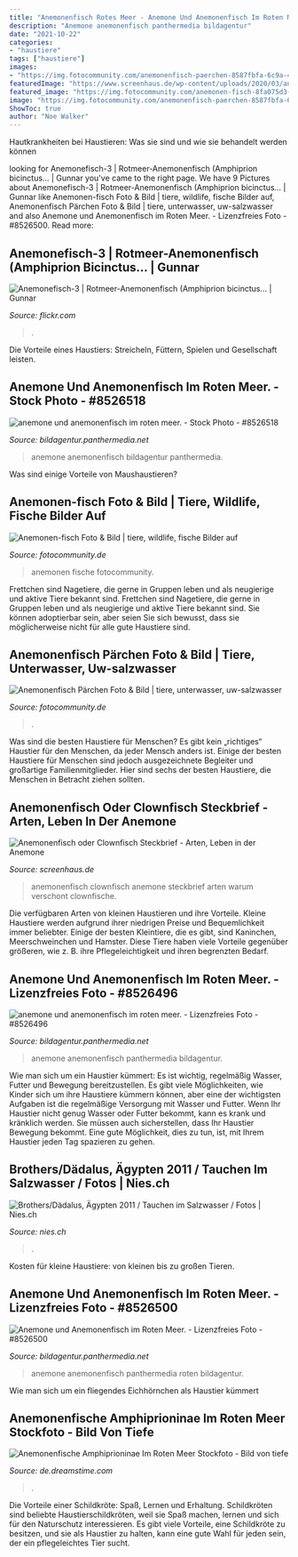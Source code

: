 ```yaml
---
title: "Anemonenfisch Rotes Meer - Anemone Und Anemonenfisch Im Roten Meer."
description: "Anemone anemonenfisch panthermedia bildagentur"
date: "2021-10-22"
categories:
- "haustiere"
tags: ["haustiere"]
images:
- "https://img.fotocommunity.com/anemonenfisch-paerchen-8587fbfa-6c9a-4e75-ba25-1740f1b481dd.jpg?height=1080"
featuredImage: "https://www.screenhaus.de/wp-content/uploads/2020/03/anemonenfisch-1024x674.jpg"
featured_image: "https://img.fotocommunity.com/anemonen-fisch-8fa075d3-2b79-472d-b1c2-b346516aa249.jpg?height=1080"
image: "https://img.fotocommunity.com/anemonenfisch-paerchen-8587fbfa-6c9a-4e75-ba25-1740f1b481dd.jpg?height=1080"
ShowToc: true
author: "Noe Walker"
---
```



Hautkrankheiten bei Haustieren: Was sie sind und wie sie behandelt werden können

	

		
looking for Anemonefisch-3 | Rotmeer-Anemonenfisch (Amphiprion bicinctus… | Gunnar you've came to the right page. We have 9 Pictures about Anemonefisch-3 | Rotmeer-Anemonenfisch (Amphiprion bicinctus… | Gunnar like Anemonen-fisch Foto &amp; Bild | tiere, wildlife, fische Bilder auf, Anemonenfisch Pärchen Foto &amp; Bild | tiere, unterwasser, uw-salzwasser and also Anemone und Anemonenfisch im Roten Meer. - Lizenzfreies Foto - #8526500. Read more:
		
    
## Anemonefisch-3 | Rotmeer-Anemonenfisch (Amphiprion Bicinctus… | Gunnar

<img loading=lazy src="https://live.staticflickr.com/43/86370111_1f019cf346_b.jpg" onerror="this.onerror=null;this.src='https://tse3.mm.bing.net/th?id=OIP.F4s2eVqjwhxOjCFrpANfYwHaGt&amp;pid=15.1';" alt="Anemonefisch-3 | Rotmeer-Anemonenfisch (Amphiprion bicinctus… | Gunnar">

_Source: flickr.com_

>. 

	

Die Vorteile eines Haustiers: Streicheln, Füttern, Spielen und Gesellschaft leisten.

    
## Anemone Und Anemonenfisch Im Roten Meer. - Stock Photo - #8526518

<img loading=lazy src="https://mh-2-bildagentur.panthermedia.net/media/previews/0008000000/08526000/~anemone-und-anemonenfisch-im-roten-meer-_08526518_high.jpg" onerror="this.onerror=null;this.src='https://tse3.mm.bing.net/th?id=OIP.ZufUW1Xi-3bjRmmgcSuwOAHaFM&amp;pid=15.1';" alt="anemone und anemonenfisch im roten meer. - Stock Photo - #8526518">

_Source: bildagentur.panthermedia.net_

>anemone anemonenfisch bildagentur panthermedia. 

	

Was sind einige Vorteile von Maushaustieren?

    
## Anemonen-fisch Foto &amp; Bild | Tiere, Wildlife, Fische Bilder Auf

<img loading=lazy src="https://img.fotocommunity.com/anemonen-fisch-8fa075d3-2b79-472d-b1c2-b346516aa249.jpg?height=1080" onerror="this.onerror=null;this.src='https://tse4.mm.bing.net/th?id=OIP.I4T4_m5OfRb7E87HUj2DlQHaFE&amp;pid=15.1';" alt="Anemonen-fisch Foto &amp; Bild | tiere, wildlife, fische Bilder auf">

_Source: fotocommunity.de_

>anemonen fische fotocommunity. 

	

Frettchen sind Nagetiere, die gerne in Gruppen leben und als neugierige und aktive Tiere bekannt sind.
Frettchen sind Nagetiere, die gerne in Gruppen leben und als neugierige und aktive Tiere bekannt sind. Sie können adoptierbar sein, aber seien Sie sich bewusst, dass sie möglicherweise nicht für alle gute Haustiere sind.

    
## Anemonenfisch Pärchen Foto &amp; Bild | Tiere, Unterwasser, Uw-salzwasser

<img loading=lazy src="https://img.fotocommunity.com/anemonenfisch-paerchen-8587fbfa-6c9a-4e75-ba25-1740f1b481dd.jpg?height=1080" onerror="this.onerror=null;this.src='https://tse2.mm.bing.net/th?id=OIP.nNOlruStxHkY3SA3QsEX3gHaFj&amp;pid=15.1';" alt="Anemonenfisch Pärchen Foto &amp; Bild | tiere, unterwasser, uw-salzwasser">

_Source: fotocommunity.de_

>. 

	

Was sind die besten Haustiere für Menschen?
Es gibt kein „richtiges“ Haustier für den Menschen, da jeder Mensch anders ist. Einige der besten Haustiere für Menschen sind jedoch ausgezeichnete Begleiter und großartige Familienmitglieder. Hier sind sechs der besten Haustiere, die Menschen in Betracht ziehen sollten.

    
## Anemonenfisch Oder Clownfisch Steckbrief - Arten, Leben In Der Anemone

<img loading=lazy src="https://www.screenhaus.de/wp-content/uploads/2020/03/anemonenfisch-1024x674.jpg" onerror="this.onerror=null;this.src='https://tse4.mm.bing.net/th?id=OIP.3GXgi8T-pMZsuT-cl0QdbQHaE3&amp;pid=15.1';" alt="Anemonenfisch oder Clownfisch Steckbrief - Arten, Leben in der Anemone">

_Source: screenhaus.de_

>anemonenfisch clownfisch anemone steckbrief arten warum verschont clownfische. 

	

Die verfügbaren Arten von kleinen Haustieren und ihre Vorteile.
Kleine Haustiere werden aufgrund ihrer niedrigen Preise und Bequemlichkeit immer beliebter. Einige der besten Kleintiere, die es gibt, sind Kaninchen, Meerschweinchen und Hamster. Diese Tiere haben viele Vorteile gegenüber größeren, wie z. B. ihre Pflegeleichtigkeit und ihren begrenzten Bedarf.

    
## Anemone Und Anemonenfisch Im Roten Meer. - Lizenzfreies Foto - #8526496

<img loading=lazy src="https://mh-1-bildagentur.panthermedia.net/media/previews/0008000000/08526000/~anemone-und-anemonenfisch-im-roten-meer-_08526496_high.jpg" onerror="this.onerror=null;this.src='https://tse3.mm.bing.net/th?id=OIP.U4rwKnp0VsK4eFlKPfp_YgHaLg&amp;pid=15.1';" alt="anemone und anemonenfisch im roten meer. - Lizenzfreies Foto - #8526496">

_Source: bildagentur.panthermedia.net_

>anemone anemonenfisch panthermedia bildagentur. 

	

Wie man sich um ein Haustier kümmert: Es ist wichtig, regelmäßig Wasser, Futter und Bewegung bereitzustellen.
Es gibt viele Möglichkeiten, wie Kinder sich um ihre Haustiere kümmern können, aber eine der wichtigsten Aufgaben ist die regelmäßige Versorgung mit Wasser und Futter. Wenn Ihr Haustier nicht genug Wasser oder Futter bekommt, kann es krank und kränklich werden. Sie müssen auch sicherstellen, dass Ihr Haustier Bewegung bekommt. Eine gute Möglichkeit, dies zu tun, ist, mit Ihrem Haustier jeden Tag spazieren zu gehen.

    
## Brothers/Dädalus, Ägypten 2011 / Tauchen Im Salzwasser / Fotos | Nies.ch

<img loading=lazy src="http://www.nies.ch/diving/redsea11/image2011-d200a-1697.jpg" onerror="this.onerror=null;this.src='https://tse3.mm.bing.net/th?id=OIP.9Zlz5obbm8H_P1-FYY-hfgHaE7&amp;pid=15.1';" alt="Brothers/Dädalus, Ägypten 2011 / Tauchen im Salzwasser / Fotos | Nies.ch">

_Source: nies.ch_

>. 

	

Kosten für kleine Haustiere: von kleinen bis zu großen Tieren.

    
## Anemone Und Anemonenfisch Im Roten Meer. - Lizenzfreies Foto - #8526500

<img loading=lazy src="https://mh-1-bildagentur.panthermedia.net/media/previews/0008000000/08526000/~anemone-und-anemonenfisch-im-roten-meer-_08526500_high.jpg" onerror="this.onerror=null;this.src='https://tse2.mm.bing.net/th?id=OIP.tT2rkB94KXh0F6qNbyJjhAHaLg&amp;pid=15.1';" alt="Anemone und Anemonenfisch im Roten Meer. - Lizenzfreies Foto - #8526500">

_Source: bildagentur.panthermedia.net_

>anemone anemonenfisch panthermedia roten bildagentur. 

	

Wie man sich um ein fliegendes Eichhörnchen als Haustier kümmert

    
## Anemonenfische Amphiprioninae Im Roten Meer Stockfoto - Bild Von Tiefe

<img loading=lazy src="https://thumbs.dreamstime.com/z/anemonenfische-amphiprioninae-im-roten-meer-111506532.jpg" onerror="this.onerror=null;this.src='https://tse4.mm.bing.net/th?id=OIP.VnUoFjVqMeiKUS2Im0bmnwHaFc&amp;pid=15.1';" alt="Anemonenfische Amphiprioninae Im Roten Meer Stockfoto - Bild von tiefe">

_Source: de.dreamstime.com_

>. 

	

Die Vorteile einer Schildkröte: Spaß, Lernen und Erhaltung.
Schildkröten sind beliebte Haustierschildkröten, weil sie Spaß machen, lernen und sich für den Naturschutz interessieren. Es gibt viele Vorteile, eine Schildkröte zu besitzen, und sie als Haustier zu halten, kann eine gute Wahl für jeden sein, der ein pflegeleichtes Tier sucht.

